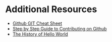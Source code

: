 # Additional Resources

* [Github GIT Cheat Sheet](https://training.github.com/downloads/github-git-cheat-sheet/)
* [Step by Step Guide to Contributing on Github](https://www.dataschool.io/how-to-contribute-on-github/)
* [The History of Hello World](https://www.thesoftwareguild.com/blog/the-history-of-hello-world/)